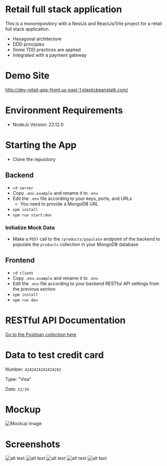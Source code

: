 # Retail full stack application

This is a monorepository with a NestJs and ReactJs/Vite project for a retail full stack application.
- Hexagonal architecture
- DDD principles
- Some TDD practices are applied
- Integrated with a payment gateway

# Demo Site
http://dev-retail-app-front.us-east-1.elasticbeanstalk.com/


# Environment Requirements
- NodeJs Version: 22.12.0

# Starting the App
- Clone the repository

## Backend
- `cd server`
- Copy `.env.example` and rename it to `.env`
- Edit the `.env` file according to your keys, ports, and URLs
  - You need to provide a MongoDB URL
- `npm install`
- `npm run start:dev`

### Initialize Mock Data
- Make a `POST` call to the `/products/populate` endpoint of the backend to populate the `products` collection in your MongoDB database

## Frontend
- `cd client`
- Copy `.env.example` and rename it to `.env`
- Edit the `.env` file according to your backend RESTful API settings from the previous section
- `npm install`
- `npm run dev`

# RESTful API Documentation
[Go to the Postman collection here](https://www.postman.com/altimetry-explorer-80161005/workspace/product-payment-api-demo/collection/34406596-340ed140-9924-422e-bd4a-c2c6089974e5?action=share&creator=34406596&active-environment=34406596-cf070561-3f71-4238-b2f5-f5a6ad411d81)

# Data to test credit card

Number: `4242424242424242`

Type: "Visa"

Date: `12/34`

# Mockup
![Mockup Image](<Pasted image 20250117041944.png>)

# Screenshots
![alt text](1.png)
![alt text](2.png)
![alt text](3.png)
![alt text](4.png)
![alt text](5.png)
